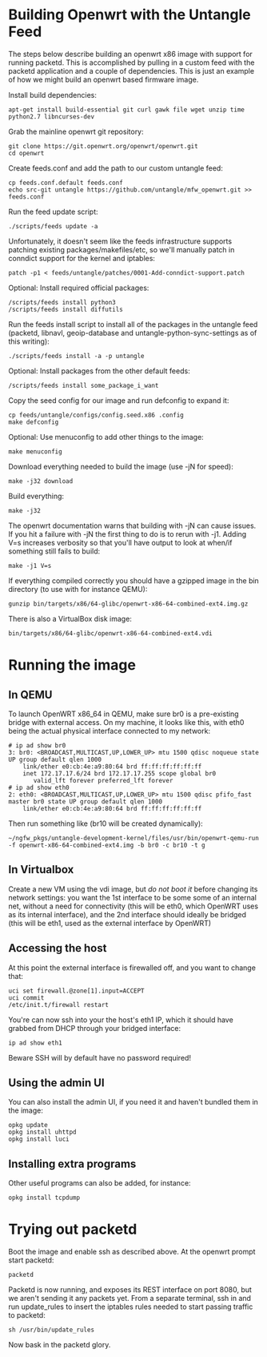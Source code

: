 Building Openwrt with the Untangle Feed
=======================================

The steps below describe building an openwrt x86 image with support for
running packetd. This is accomplished by pulling in a custom feed with
the packetd application and a couple of dependencies. This is just an
example of how we might build an openwrt based firmware image.

Install build dependencies:

```
apt-get install build-essential git curl gawk file wget unzip time python2.7 libncurses-dev
```

Grab the mainline openwrt git repository:

```
git clone https://git.openwrt.org/openwrt/openwrt.git
cd openwrt
```

Create feeds.conf and add the path to our custom untangle feed:

```
cp feeds.conf.default feeds.conf
echo src-git untangle https://github.com/untangle/mfw_openwrt.git >> feeds.conf
```

Run the feed update script:

```
./scripts/feeds update -a
```

Unfortunately, it doesn't seem like the feeds infrastructure supports
patching existing packages/makefiles/etc, so we'll manually patch in
conndict support for the kernel and iptables:

```
patch -p1 < feeds/untangle/patches/0001-Add-conndict-support.patch
```

Optional: Install required official packages:

```
/scripts/feeds install python3
/scripts/feeds install diffutils
```

Run the feeds install script to install all of the packages in the
untangle feed (packetd, libnavl, geoip-database and
untangle-python-sync-settings as of this writing):

```
./scripts/feeds install -a -p untangle
```

Optional: Install packages from the other default feeds:

```
/scripts/feeds install some_package_i_want
```

Copy the seed config for our image and run defconfig to expand it:

```
cp feeds/untangle/configs/config.seed.x86 .config
make defconfig
```

Optional: Use menuconfig to add other things to the image:

```
make menuconfig
```

Download everything needed to build the image (use -jN for speed):

```
make -j32 download
```

Build everything:

```
make -j32
```

The openwrt documentation warns that building with -jN can cause
issues. If you hit a failure with -jN the first thing to do is to rerun
with -j1. Adding V=s increases verbosity so that you'll have output to
look at when/if something still fails to build:

```
make -j1 V=s
```

If everything compiled correctly you should have a gzipped image in the
bin directory (to use with for instance QEMU):

```
gunzip bin/targets/x86/64-glibc/openwrt-x86-64-combined-ext4.img.gz
```

There is also a VirtualBox disk image:

```
bin/targets/x86/64-glibc/openwrt-x86-64-combined-ext4.vdi
```

Running the image
=================

In QEMU
-------
To launch OpenWRT x86\_64 in QEMU, make sure br0 is a pre-existing
bridge with external access. On my machine, it looks like this, with
eth0 being the actual physical interface connected to my network:

```
# ip ad show br0
3: br0: <BROADCAST,MULTICAST,UP,LOWER_UP> mtu 1500 qdisc noqueue state UP group default qlen 1000
    link/ether e0:cb:4e:a9:80:64 brd ff:ff:ff:ff:ff:ff
    inet 172.17.17.6/24 brd 172.17.17.255 scope global br0
       valid_lft forever preferred_lft forever
# ip ad show eth0
2: eth0: <BROADCAST,MULTICAST,UP,LOWER_UP> mtu 1500 qdisc pfifo_fast master br0 state UP group default qlen 1000
    link/ether e0:cb:4e:a9:80:64 brd ff:ff:ff:ff:ff:ff
```

Then run something like (br10 will be created dynamically):

```
~/ngfw_pkgs/untangle-development-kernel/files/usr/bin/openwrt-qemu-run -f openwrt-x86-64-combined-ext4.img -b br0 -c br10 -t g
```

In Virtualbox
-------------

Create a new VM using the vdi image, but *do not boot it* before
changing its network settings: you want the 1st interface to be some
some of an internal net, without a need for connectivity (this will be
eth0, which OpenWRT uses as its internal interface), and the 2nd
interface should ideally be bridged (this will be eth1, used as the
external interface by OpenWRT)

Accessing the host
------------------

At this point the external interface is firewalled off, and you want to
change that:

```
uci set firewall.@zone[1].input=ACCEPT
uci commit
/etc/init.t/firewall restart
```

You're can now ssh into your the host's eth1 IP, which it should have
grabbed from DHCP through your bridged interface:

```
ip ad show eth1
```

Beware SSH will by default have no password required!

Using the admin UI
------------------

You can also install the admin UI, if you need it and haven't bundled
them in the image:

```
opkg update
opkg install uhttpd
opkg install luci
```

Installing extra programs
-------------------------

Other useful programs can also be added, for instance:

```
opkg install tcpdump
```

Trying out packetd
==================

Boot the image and enable ssh as described above. At the openwrt prompt
start packetd:

```
packetd
```

Packetd is now running, and exposes its REST interface on port 8080, but
we aren't sending it any packets yet. From a separate terminal, ssh in
and run update\_rules to insert the iptables rules needed to start
passing traffic to packetd:

```
sh /usr/bin/update_rules
```

Now bask in the packetd glory.
